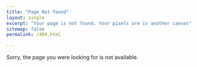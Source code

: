 ```yaml
---
title: "Page Not found"
layout: single
excerpt: "Your page is not found. Your pixels are in another canvas"
sitemap: false
permalink: /404.html

---
```

Sorry, the page you were looking for is not available.
<script type="text/javascript">
  var GOOG_FIXURL_LANG = 'en';
  var GOOG_FIXURL_SITE = '{{ site.url }}'
</script>
<script type="text/javascript"
  src="//linkhelp.clients.google.com/tbproxy/lh/wm/fixurl.js">
</script>
